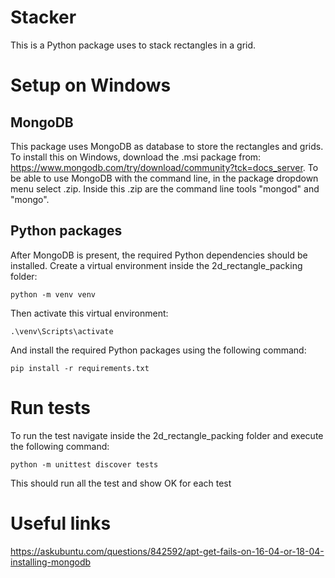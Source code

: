 # Stacker
This is a Python package uses to stack rectangles in a grid. 

# Setup on Windows

## MongoDB
This package uses MongoDB as database to store the rectangles and grids. To install this on Windows, download the .msi package from: https://www.mongodb.com/try/download/community?tck=docs_server. To be able to use MongoDB with the command line, in the package dropdown menu select .zip. Inside this .zip are the command line tools "mongod" and "mongo".

## Python packages
After MongoDB is present, the required Python dependencies should be installed. Create a virtual environment inside the 2d_rectangle_packing folder:
```
python -m venv venv
```
Then activate this virtual environment:
```
.\venv\Scripts\activate
```
And install the required Python packages using the following command:
```
pip install -r requirements.txt
```

# Run tests
To run the test navigate inside the 2d_rectangle_packing folder and execute the following command:

```
python -m unittest discover tests
```

This should run all the test and show OK for each test

# Useful links
https://askubuntu.com/questions/842592/apt-get-fails-on-16-04-or-18-04-installing-mongodb
